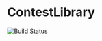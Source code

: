 # ContestLibrary

[![Build Status](https://travis-ci.org/Nikkely/contest.svg?branch=master)](https://travis-ci.org/Nikkely/contest)
